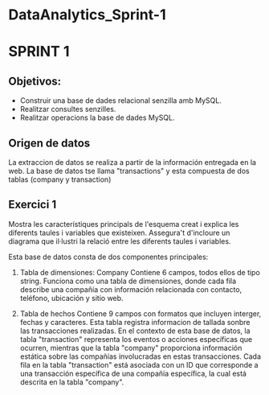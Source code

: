# DataAnalytics_Sprint-1

# SPRINT 1 

## Objetivos: 
- Construir una base de dades relacional senzilla amb MySQL.
- Realitzar consultes senzilles.
- Realitzar operacions la base de dades MySQL.

## Origen de datos

La extraccion de datos se realiza a partir de la información entregada en la web. La base de datos tse llama "transactions" y esta compuesta de dos tablas (company y transaction)


## Exercici 1
Mostra les característiques principals de l'esquema creat i explica les diferents taules i variables que existeixen. Assegura't d'incloure un diagrama que il·lustri la relació entre les diferents taules i variables.

Esta base de datos consta de dos componentes principales:

1. Tabla de dimensiones: Company
	Contiene 6 campos, todos ellos de tipo string.
    	Funciona como una tabla de dimensiones, donde cada fila describe una compañía con información relacionada con contacto, teléfono, ubicación y sitio web.

2. Tabla de hechos
   Contiene 9 campos con formatos que incluyen interger, fechas y caracteres. Esta tabla registra informacion de tallada sonbre las transacciones realizadas.
En el contexto de esta base de datos, la tabla "transaction" representa los eventos o acciones específicas que ocurren, mientras que la tabla "company" proporciona información estática sobre las compañías involucradas en estas transacciones. Cada fila en la tabla "transaction" está asociada con un ID que corresponde a una transacción específica de una compañía específica, la cual está descrita en la tabla "company".
